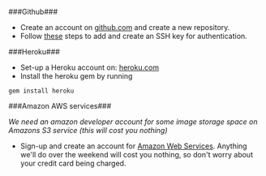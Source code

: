 ###Github###

* Create an account on [github.com](http://www.github.com) and create a new repository.
* Follow [these](https://help.github.com/articles/generating-ssh-keys) steps to add and create an SSH key for authentication.

###Heroku###

* Set-up a Heroku account on:  [heroku.com](https://www.heroku.com/)
* Install the heroku gem by running

```
gem install heroku
```

###Amazon AWS services###

_We need an amazon developer account for some image storage space on Amazons S3 service (this will cost you nothing)_

* Sign-up and create an account for [Amazon Web Services](http://aws.amazon.com/). Anything we'll do over the weekend will cost you nothing, so don't worry about your credit card being charged.
